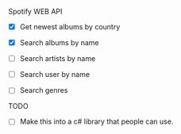 Spotify WEB API

- [X] Get newest albums by country
- [X] Search albums by name
- [ ] Search artists by name
- [ ] Search user by name
- [ ] Search genres



TODO
- [ ] Make this into a c# library that people can use.
